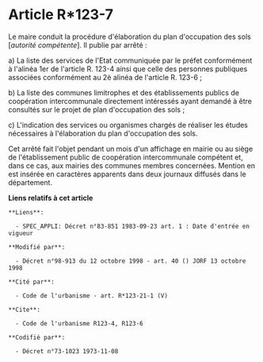 # Article R*123-7

Le maire conduit la procédure d'élaboration du plan d'occupation des sols [*autorité compétente*]. Il publie par arrêté :

a) La liste des services de l'Etat communiquée par le préfet conformément à l'alinéa 1er de l'article R. 123-4 ainsi que
celle des personnes publiques associées conformément au 2è alinéa de l'article R. 123-6 ;

b) La liste des communes limitrophes et des établissements publics de coopération intercommunale directement intéressés ayant
demandé à être consultés sur le projet de plan d'occupation des sols ;

c) L'indication des services ou organismes chargés de réaliser les études nécessaires à l'élaboration du plan d'occupation
des sols.

Cet arrêté fait l'objet pendant un mois d'un affichage en mairie ou au siège de l'établissement public de coopération
intercommunale compétent et, dans ce cas, aux mairies des communes membres concernées. Mention en est insérée en caractères
apparents dans deux journaux diffusés dans le département.

**Liens relatifs à cet article**

	**Liens**:

	  - SPEC_APPLI: Décret n°83-851 1983-09-23 art. 1 : Date d'entrée en vigueur

	**Modifié par**:

	  - Décret n°98-913 du 12 octobre 1998 - art. 40 () JORF 13 octobre 1998

	**Cité par**:

	  - Code de l'urbanisme - art. R*123-21-1 (V)

	**Cite**:

	  - Code de l'urbanisme R123-4, R123-6

	**Codifié par**:

	  - Décret n°73-1023 1973-11-08
